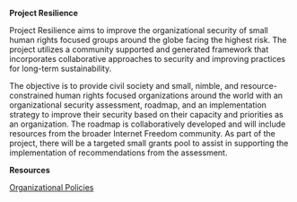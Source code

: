**Project Resilience**

Project Resilience aims to improve the organizational security of small human rights focused groups around the globe facing the highest risk. The project utilizes a community supported and generated framework that incorporates collaborative approaches to security and improving practices for long-term sustainability.

The objective is to provide civil society and small, nimble, and resource-constrained human rights focused organizations around the world with an organizational security assessment, roadmap, and an implementation strategy to improve their security based on their capacity and priorities as an organization. The roadmap is collaboratively developed and will include resources from the broader Internet Freedom community. As part of the project, there will be a targeted small grants pool to assist in supporting the implementation of recommendations from the assessment.


**Resources**

[Organizational Policies](https://drive.google.com/drive/folders/1mylYXg4pZS-rVIKXIQw7r75Ks_c1ix9o) 
